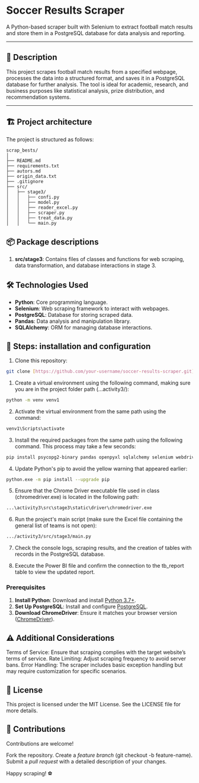 # Soccer Results Scraper

A Python-based scraper built with Selenium to extract football match results and store them in a PostgreSQL database for data analysis and reporting.

---

## 📜 Description

This project scrapes football match results from a specified webpage, processes the data into a structured format, and saves it in a PostgreSQL database for further analysis. The tool is ideal for academic, research, and business purposes like statistical analysis, prize distribution, and recommendation systems.

---

## 🏗️ Project architecture

The project is structured as follows:

```
scrap_bests/
│
├── README.md
├── requirements.txt
├── autors.md
├── origin_data.txt
├── .gitignore
├── src/
│   ├── stage3/
│   │   ├── confi.py
│   │   ├── model.py
│   │   ├── reader_excel.py
│   │   ├── scraper.py
│   │   ├── treat_data.py
│   │   └── main.py
```

## 📦 Package descriptions

1. **src/stage3**: Contains files of classes and functions for web scraping, data transformation, and database interactions in stage 3.


## 🛠️ Technologies Used

- **Python**: Core programming language.
- **Selenium**: Web scraping framework to interact with webpages.
- **PostgreSQL**: Database for storing scraped data.
- **Pandas**: Data analysis and manipulation library.
- **SQLAlchemy**: ORM for managing database interactions.

## 🚀 Steps: installation and configuration

1. Clone this repository:

```bash
git clone [https://github.com/your-username/soccer-results-scraper.git](https://github.com/DarFelix/scrap_bets.git)
```
1. Create a virtual environment using the following command, making sure you are in the project folder path (...activity3/):

```bash
python -m venv venv1
```

2. Activate the virtual environment from the same path using the command:

```bash
venv1\Scripts\activate
```

3. Install the required packages from the same path using the following command. This process may take a few seconds:

```bash
pip install psycopg2-binary pandas openpyxl sqlalchemy selenium webdriver-manager
```

4. Update Python's pip to avoid the yellow warning that appeared earlier:

```bash
python.exe -m pip install --upgrade pip
```

5. Ensure that the Chrome Driver executable file used in class (chromedriver.exe) is located in the following path:

```bash
...\activity3\src\stage3\static\driver\chromedriver.exe
```

6. Run the project's main script (make sure the Excel file containing the general list of teams is not open):

```bash
.../activity3/src/stage3/main.py
```

7. Check the console logs, scraping results, and the creation of tables with records in the PostgreSQL database.

8. Execute the Power BI file and confirm the connection to the tb_report table to view the updated report.

### Prerequisites

1. **Install Python**: Download and install [Python 3.7+](https://www.python.org/downloads/).
2. **Set Up PostgreSQL**: Install and configure [PostgreSQL](https://www.postgresql.org/download/).
3. **Download ChromeDriver**: Ensure it matches your browser version ([ChromeDriver](https://sites.google.com/chromium.org/driver/)).

## ⚠️ Additional Considerations
Terms of Service: Ensure that scraping complies with the target website’s terms of service.
Rate Limiting: Adjust scraping frequency to avoid server bans.
Error Handling: The scraper includes basic exception handling but may require customization for specific scenarios.

## 📝 License
This project is licensed under the MIT License. See the LICENSE file for more details.

## 🤝 Contributions
Contributions are welcome!

Fork the repository.
Create a _feature branch_ (git checkout -b feature-name).
Submit a _pull request_ with a detailed description of your changes.

Happy scraping! ⚽
